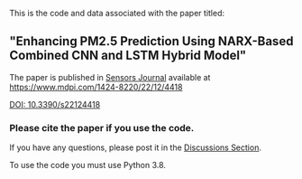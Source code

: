 
This is the code and data associated with the paper titled:

## "Enhancing PM2.5 Prediction Using NARX-Based Combined CNN and LSTM Hybrid Model"

The paper is published in [Sensors Journal](https://www.mdpi.com/journal/sensors) available at https://www.mdpi.com/1424-8220/22/12/4418 

[DOI: 10.3390/s22124418](https://doi.org/10.3390/s22124418)

### Please cite the paper if you use the code.

If you have any questions, please post it in the [Discussions Section](https://github.com/ahmedHashwa/AirQuality-NARX-CNN-LSTM/discussions).

To use the code you must use Python 3.8. 